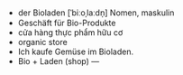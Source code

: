 - der Bioladen	[ˈbiːoˌlaːdn̩]	Nomen, maskulin
- Geschäft für Bio-Produkte
- cửa hàng thực phẩm hữu cơ
- organic store
- Ich kaufe Gemüse im Bioladen.
- Bio + Laden (shop)	—